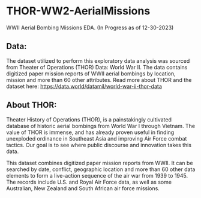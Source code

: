 # THOR-WW2-AerialMissions
WWII Aerial Bombing Missions EDA. (In Progress as of 12-30-2023)

## Data:
The dataset utilized to perform this exploratory data analysis was sourced from Theater of Operations (THOR) Data: World War II. The data contains digitized paper mission reports of WWII aerial bombings by location, mission and more than 60 other attributes. Read more about THOR and the dataset here: https://data.world/datamil/world-war-ii-thor-data

## About THOR:
Theater History of Operations (THOR), is a painstakingly cultivated database of historic aerial bombings from World War I through Vietnam. The value of THOR is immense, and has already proven useful in finding unexploded ordinance in Southeast Asia and improving Air Force combat tactics. Our goal is to see where public discourse and innovation takes this data.

This dataset combines digitized paper mission reports from WWII. It can be searched by date, conflict, geographic location and more than 60 other data elements to form a live-action sequence of the air war from 1939 to 1945. The records include U.S. and Royal Air Force data, as well as some Australian, New Zealand and South African air force missions.
